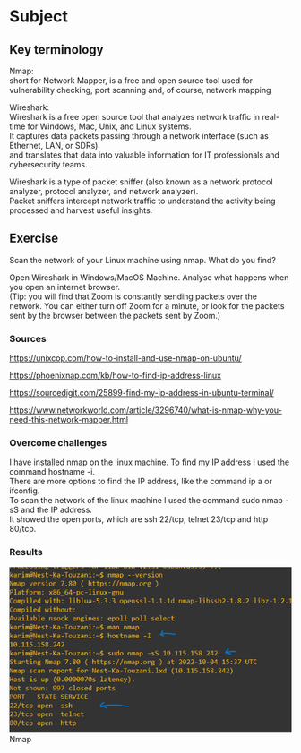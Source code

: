 # Subject


## Key terminology
Nmap:  
short for Network Mapper, is a free and open source tool used for vulnerability checking, port scanning and, of course, network mapping  

Wireshark:  
Wireshark is a free open source tool that analyzes network traffic in real-time for Windows, Mac, Unix, and Linux systems.  
It captures data packets passing through a network interface (such as Ethernet,  LAN, or SDRs)  
and translates that data into valuable information for IT professionals and cybersecurity teams.

Wireshark is a type of packet sniffer (also known as a network protocol analyzer, protocol analyzer, and network analyzer).  
Packet sniffers intercept network traffic to understand the activity being processed and harvest useful insights.


## Exercise  
Scan the network of your Linux machine using nmap. What do you find?  

Open Wireshark in Windows/MacOS Machine. Analyse what happens when you open an internet browser.  
(Tip: you will find that Zoom is constantly sending packets over the network. You can either turn off Zoom for a minute, or look for the packets sent by the browser between the packets sent by Zoom.)


### Sources
https://unixcop.com/how-to-install-and-use-nmap-on-ubuntu/  

https://phoenixnap.com/kb/how-to-find-ip-address-linux  

https://sourcedigit.com/25899-find-my-ip-address-in-ubuntu-terminal/

https://www.networkworld.com/article/3296740/what-is-nmap-why-you-need-this-network-mapper.html
### Overcome challenges
I have installed nmap on the linux machine. To find my IP address I used the command hostname -i.  
There are more options to find the IP address, like the command ip a or ifconfig.  
To scan the network of the linux machine I used the command sudo nmap -sS and the IP address.  
It showed the open ports, which are ssh 22/tcp, telnet 23/tcp and http 80/tcp. 

### Results  
![image of nmap in action](https://raw.githubusercontent.com/Techgrounds-Cloud-9/cloud-9-karimtouzani24/main/00_includes/SEC/nmap_exercise.png)  
Nmap 